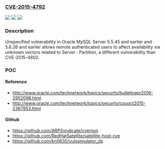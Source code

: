 ### [CVE-2015-4792](https://cve.mitre.org/cgi-bin/cvename.cgi?name=CVE-2015-4792)
![](https://img.shields.io/static/v1?label=Product&message=n%2Fa&color=blue)
![](https://img.shields.io/static/v1?label=Version&message=n%2Fa&color=blue)
![](https://img.shields.io/static/v1?label=Vulnerability&message=n%2Fa&color=brighgreen)

### Description

Unspecified vulnerability in Oracle MySQL Server 5.5.45 and earlier and 5.6.26 and earlier allows remote authenticated users to affect availability via unknown vectors related to Server : Partition, a different vulnerability than CVE-2015-4802.

### POC

#### Reference
- http://www.oracle.com/technetwork/topics/security/bulletinapr2016-2952098.html
- http://www.oracle.com/technetwork/topics/security/cpuoct2015-2367953.html

#### Github
- https://github.com/ARPSyndicate/cvemon
- https://github.com/RedHatSatellite/satellite-host-cve
- https://github.com/kn0630/vulssimulator_ds

